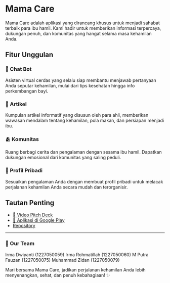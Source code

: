 # Mama Care

Mama Care adalah aplikasi yang dirancang khusus untuk menjadi sahabat terbaik para ibu hamil. Kami hadir untuk memberikan informasi terpercaya, dukungan penuh, dan komunitas yang hangat selama masa kehamilan Anda.

## Fitur Unggulan

### 🤖 Chat Bot
Asisten virtual cerdas yang selalu siap membantu menjawab pertanyaan Anda seputar kehamilan, mulai dari tips kesehatan hingga info perkembangan bayi.

### 📖 Artikel
Kumpulan artikel informatif yang disusun oleh para ahli, memberikan wawasan mendalam tentang kehamilan, pola makan, dan persiapan menjadi ibu.

### 🫂 Komunitas
Ruang berbagi cerita dan pengalaman dengan sesama ibu hamil. Dapatkan dukungan emosional dari komunitas yang saling peduli.

### 🔑 Profil Pribadi
Sesuaikan pengalaman Anda dengan membuat profil pribadi untuk melacak perjalanan kehamilan Anda secara mudah dan terorganisir.

## Tautan Penting

- [🎥 Video Pitch Deck](https://drive.google.com/drive/folders/18JjCzv0zaCUb18buFD2tWrjLTTKBwy_5)  
- [📱 Aplikasi di Google Play](#)
- [Repository](https://github.com/mputraff/mama_care.git)

---
### 🔑 Our Team
Irma Dwiyanti (1227050059)
Irma Rohmatillah (1227050060)
M Putra Fauzan (1227050075)
Muhammad Zidan (1227050079)

Mari bersama Mama Care, jadikan perjalanan kehamilan Anda lebih menyenangkan, sehat, dan penuh kebahagiaan! ✨
